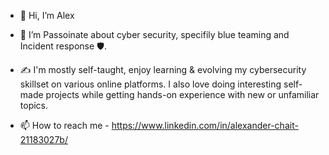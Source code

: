 - 👋 Hi, I’m Alex
  
- 👀 I’m Passoinate about cyber security, specifily blue teaming and Incident response 🛡️.
  
- ✍️ I'm mostly self-taught, enjoy learning & evolving my cybersecurity skillset on various online platforms.
     I also love doing interesting self-made projects while getting hands-on experience with new or unfamiliar topics.

- 📫 How to reach me - https://www.linkedin.com/in/alexander-chait-21183027b/

<!---
XManBearPigX/XManBearPigX is a ✨ special ✨ repository because its `README.md` (this file) appears on your GitHub profile.
You can click the Preview link to take a look at your changes.
--->
